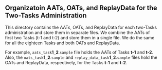 ## Organizatoin AATs, OATs, and ReplayData for the Two-Tasks Administration

This directory contains the AATs, OATs, and ReplayData for each two-Tasks administration and store them in separate files. 
We combine the AATs of first two Tasks (t-1 and t-2) and store them in a single file.  We do the same for all the eighteen Tasks and both OATs and ReplayData.

For example, `aats_task`**1**`_`**2**.`sample` file holds the AATs of Tasks **t-1** and **t-2**. 
Also, the `oats_task`**1**`_`**2**.`sample` and `replay_data_task`**1**`_`**2**.`sample` files hold the OATs and ReplayData, respectively, for the Tasks **t-1** and **t-2**.

